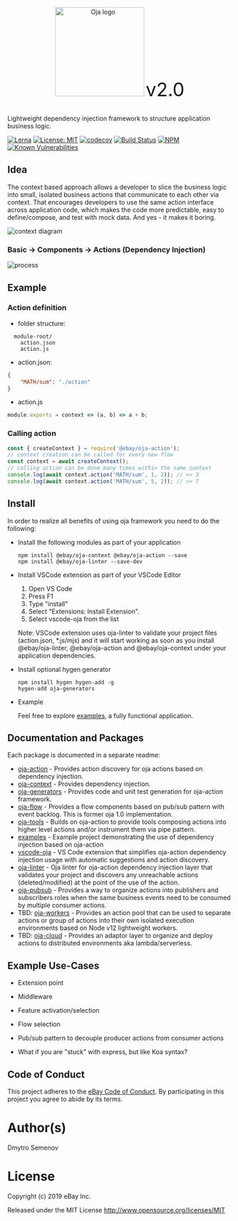 <p align="center">
    <img src="https://raw.githubusercontent.com/erboladaiorg/libero-possimus/master/packages/vscode-oja/images/oja.png" alt="Oja logo" width="200" /> <span style="font-size: 3em;">v2.0</span><br /><br />
</p>

Lightweight dependency injection framework to structure application business logic.

[![Lerna](https://img.shields.io/badge/monorepo-lerna-531099.svg)](https://github.com/lerna/lerna)
[![License: MIT](https://img.shields.io/badge/License-MIT-yellow.svg)](./LICENSE)
[![codecov](https://codecov.io/gh/erboladaiorg/libero-possimus/branch/master/graph/badge.svg)](https://codecov.io/gh/erboladaiorg/libero-possimus)
[![Build Status](https://travis-ci.org/erboladaiorg/libero-possimus.svg?branch=master)](https://travis-ci.org/erboladaiorg/libero-possimus) [![NPM](https://img.shields.io/npm/v/oja.svg)](https://www.npmjs.com/package/oja)
[![Known Vulnerabilities](https://snyk.io/test/github/erboladaiorg/libero-possimus/badge.svg)](https://snyk.io/test/github/erboladaiorg/libero-possimus)

## Idea

The context based approach allows a developer to slice the business logic into small, isolated business actions that communicate to each other via context. That encourages developers to use the same action interface across application code, which makes the code more predictable, easy to define/compose, and test with mock data. And yes - it makes it boring.

![context diagram](https://raw.githubusercontent.com/erboladaiorg/libero-possimus/master/packages/oja-context/docs/images/context.png)

### Basic -> Components -> Actions (Dependency Injection)

![process](https://raw.githubusercontent.com/erboladaiorg/libero-possimus/master/packages/oja-context/docs/images/process2.gif)


## Example

### Action definition

* folder structure:

```
  module-root/
    action.json
    action.js
```

* action.json:

```JSON
{
    "MATH/sum": "./action"
}
```

* action.js

```js
module.exports = context => (a, b) => a + b;
```

### Calling action

```js
const { createContext } = require('@ebay/oja-action');
// context creation can be called for every new flow
const context = await createContext();
// calling action can be done many times within the same context
console.log(await context.action('MATH/sum', 1, 2)); // >> 3
console.log(await context.action('MATH/sum', 5, 2)); // >> 7
```

## Install

In order to realize all benefits of using oja framework you need to do the following:

* Install the following modules as part of your application

    ```
    npm install @ebay/oja-context @ebay/oja-action --save
    npm install @ebay/oja-linter --save-dev
    ```

* Install VSCode extension as part of your VSCode Editor


    1. Open VS Code
    2. Press F1
    3. Type "install"
    4. Select "Extensions: Install Extension".
    5. Select vscode-oja from the list

    Note: VSCode extension uses oja-linter to validate your project files (action.json, *.js/mjs) and it will start working as soon as you install @ebay/oja-linter, @ebay/oja-action and @ebay/oja-context under your application dependencies.
    

* Install optional hygen generator

    ```
    npm install hygen hygen-add -g
    hygen-add oja-generators
    ```

* Example

    Feel free to explore [examples](https://github.com/erboladaiorg/libero-possimus/blob/master/packages/examples/README.md), a fully functional application.

## Documentation and Packages

Each package is documented in a separate readme:

- [oja-action](https://github.com/erboladaiorg/libero-possimus/blob/master/packages/oja-action#readme) -
  Provides action discovery for oja actions based on dependency injection.
- [oja-context](https://github.com/erboladaiorg/libero-possimus/blob/master/packages/oja-context#readme) -
  Provides dependency injection.
- [oja-generators](https://github.com/erboladaiorg/libero-possimus/blob/master/packages/hygen-oja-generators#readme) -
  Provides code and unit test generation for oja-action framework.
- [oja-flow](https://github.com/erboladaiorg/libero-possimus/blob/master/packages/oja-flow#readme) -
  Provides a flow components based on pub/sub pattern with event backlog. This is former oja 1.0 implementation.
- [oja-tools](https://github.com/erboladaiorg/libero-possimus/blob/master/packages/oja-tools#readme) -
  Builds on oja-action to provide tools composing actions into higher level actions and/or instrument them via pipe pattern.
- [examples](https://github.com/erboladaiorg/libero-possimus/blob/master/packages/examples#readme) -
  Example project demonstrating the use of dependency injection based on oja-action
- [vscode-oja](https://github.com/erboladaiorg/libero-possimus/blob/master/packages/vscode-oja#readme) -
  VS Code extension that simplifies oja-action dependency injection usage with automatic suggestions and action discovery.
- [oja-linter](https://github.com/erboladaiorg/libero-possimus/blob/master/packages/oja-linter#readme) -
  Oja linter for oja-action dependency injection layer that validates your project and discovers any unreachable actions (deleted/modified) at the point of the use of the action.  
- [oja-pubsub](https://github.com/erboladaiorg/libero-possimus/blob/master/packages/oja-pubsub#readme) - Provides a way to organize actions into publishers and subscribers roles when the same business events need to be consumed by multiple consumer actions.
- TBD: [oja-workers](https://github.com/erboladaiorg/libero-possimus/blob/master/packages/oja-workers#readme) -
  Provides an action pool that can be used to separate actions or group of actions into their own isolated execution environments based on Node v12 lightweight workers.
- TBD: [oja-cloud](https://github.com/erboladaiorg/libero-possimus/blob/master/packages/oja-cloud#readme) -
  Provides an adaptor layer to organize and deploy actions to distributed environments aka lambda/serverless.

## Example Use-Cases

* Extension point

* Middleware

* Feature activation/selection

* Flow selection

* Pub/sub pattern to decouple producer actions from consumer actions

* What if you are "stuck" with express, but like Koa syntax?

## Code of Conduct

This project adheres to the [eBay Code of Conduct](./.github/CODE_OF_CONDUCT.md). By participating in this project you agree to abide by its terms.

# Author(s)
Dmytro Semenov

# License
Copyright (c) 2019 eBay Inc.

Released under the MIT License http://www.opensource.org/licenses/MIT
